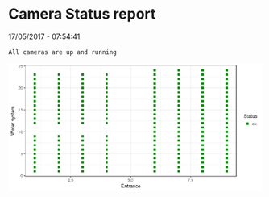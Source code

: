 Camera Status report
================
17/05/2017 - 07:54:41

    All cameras are up and running

![](camreport_files/figure-markdown_github/unnamed-chunk-2-1.png)
